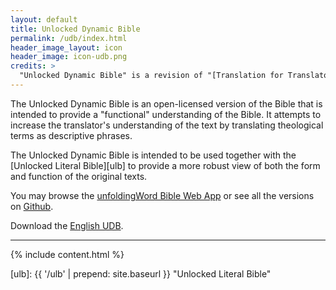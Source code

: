 ```yaml
---
layout: default
title: Unlocked Dynamic Bible
permalink: /udb/index.html
header_image_layout: icon
header_image: icon-udb.png
credits: >
  "Unlocked Dynamic Bible" is a revision of "[Translation for Translators](https://git.door43.org/Door43/T4T)" (by Ellis W. Deibler Jr. released under a [Creative Commons Attribution-Share Alike 4.0 International](http://creativecommons.org/licenses/by-sa/4.0) license) revised by [Wycliffe Associates](https://wycliffeassociates.org/) and the [Door43 World Missions Community](https://door43.org/) released under a [Creative Commons Attribution-Share Alike 4.0 International](https://creativecommons.org/licenses/by-sa/4.0/) license.
---
```


The Unlocked Dynamic Bible is an open-licensed version of the Bible that is intended to provide a "functional" understanding of the Bible. It attempts to increase the translator's understanding of the text by translating theological terms as descriptive phrases.

The Unlocked Dynamic Bible is intended to be used together with the [Unlocked Literal Bible][ulb] to provide a more robust view of both the form and function of the original texts.

You may browse the [unfoldingWord Bible Web App](https://bible.unfoldingword.org/) or see all the versions on [Github](https://github.com/unfoldingWord/udb-en/releases).

Download the [English UDB](/en/?resource=bible-translations-udb).

* * * * *

{% include content.html %}

[ulb]: {{ '/ulb' | prepend: site.baseurl }} "Unlocked Literal Bible"

